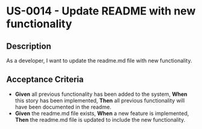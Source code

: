 # US-0014 - Update README with new functionality

## Description

As a developer, I want to update the readme.md file with new functionality.

## Acceptance Criteria

* **Given** all previous functionality has been added to the system,
  **When** this story has been implemented,
  **Then** all previous functionality will have been documented in the readme.
* **Given** the readme.md file exists,
  **When** a new feature is implemented,
  **Then** the readme.md file is updated to include the new functionality.
